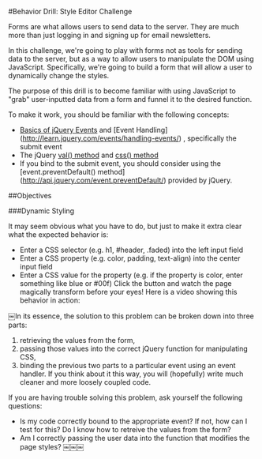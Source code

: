 #Behavior Drill: Style Editor Challenge

Forms are what allows users to send data to the server. They are much more than just logging in and signing up for email newsletters.

In this challenge, we're going to play with forms not as tools for sending data to the server, but as a way to allow users to manipulate the DOM using JavaScript. Specifically, we're going to build a form that will allow a user to dynamically change the styles.

The purpose of this drill is to become familiar with using JavaScript to "grab" user-inputted data from a form and funnel it to the desired function.

To make it work, you should be familiar with the following concepts:

- [Basics of jQuery Events](http://learn.jquery.com/events/event-basics/) and [Event Handling] (http://learn.jquery.com/events/handling-events/) , specifically the submit event
- The jQuery [val() method](http://api.jquery.com/val/) and [css() method](http://api.jquery.com/css/)
- If you bind to the submit event, you should consider using the [event.preventDefault() method] (http://api.jquery.com/event.preventDefault/) provided by jQuery.

##Objectives 

###Dynamic Styling

It may seem obvious what you have to do, but just to make it extra clear what the expected behavior is:

- Enter a CSS selector (e.g. h1, #header, .faded) into the left input field
- Enter a CSS property (e.g. color, padding, text-align) into the center input field
- Enter a CSS value for the property (e.g. if the property is color, enter something like blue or #00f) Click the button and watch the page magically transform before your eyes!
Here is a video showing this behavior in action:

￼In its essence, the solution to this problem can be broken down into three parts:

1. retrieving the values from the form, 
2. passing those values into the correct jQuery function for manipulating CSS, 
3. binding the previous two parts to a particular event using an event handler. If you think about it this way, you will (hopefully) write much cleaner and more loosely coupled code.

 If you are having trouble solving this problem, ask yourself the following questions:

- Is my code correctly bound to the appropriate event? If not, how can I test for this? Do I know how to retreive the values from the form?
- Am I correctly passing the user data into the function that modifies the page styles?
￼￼￼
